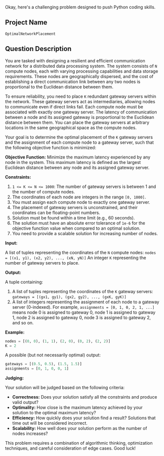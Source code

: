 Okay, here's a challenging problem designed to push Python coding skills.

## Project Name

`OptimalNetworkPlacement`

## Question Description

You are tasked with designing a resilient and efficient communication network for a distributed data processing system. The system consists of `N` compute nodes, each with varying processing capabilities and data storage requirements. These nodes are geographically dispersed, and the cost of establishing a direct communication link between any two nodes is proportional to the Euclidean distance between them.

To ensure reliability, you need to place `K` redundant gateway servers within the network. These gateway servers act as intermediaries, allowing nodes to communicate even if direct links fail. Each compute node must be associated with exactly one gateway server. The latency of communication between a node and its assigned gateway is proportional to the Euclidean distance between them. You can place the gateway servers at arbitrary locations in the same geographical space as the compute nodes.

Your goal is to determine the optimal placement of the `K` gateway servers and the assignment of each compute node to a gateway server, such that the following objective function is minimized:

**Objective Function:** Minimize the maximum latency experienced by any node in the system. This maximum latency is defined as the largest Euclidean distance between any node and its assigned gateway server.

**Constraints:**

1.  `1 <= K <= N <= 1000`: The number of gateway servers is between 1 and the number of compute nodes.
2.  The coordinates of each node are integers in the range `[0, 1000]`.
3.  You must assign each compute node to exactly one gateway server.
4.  The placement of gateway servers is unconstrained, and their coordinates can be floating-point numbers.
5.  Solution must be found within a time limit (e.g., 60 seconds).
6. The solution must have an absolute error tolerance of `1e-6` for the objective function value when compared to an optimal solution.
7. You need to provide a scalable solution for increasing number of nodes.

**Input:**

A list of tuples representing the coordinates of the `N` compute nodes: `nodes = [(x1, y1), (x2, y2), ..., (xN, yN)]`
An integer `K` representing the number of gateway servers to place.

**Output:**

A tuple containing:

1.  A list of tuples representing the coordinates of the `K` gateway servers: `gateways = [(gx1, gy1), (gx2, gy2), ..., (gxK, gyK)]`
2.  A list of integers representing the assignment of each node to a gateway server (0-indexed).  For example, `assignments = [0, 1, 0, 2, 1, ...]` means node 0 is assigned to gateway 0, node 1 is assigned to gateway 1, node 2 is assigned to gateway 0, node 3 is assigned to gateway 2, and so on.

**Example:**

```python
nodes = [(0, 0), (1, 1), (2, 0), (0, 2), (2, 2)]
K = 2
```

A possible (but not necessarily optimal) output:

```python
gateways = [(0.5, 0.5), (1.5, 1.5)]
assignments = [0, 1, 0, 0, 1]
```

**Judging:**

Your solution will be judged based on the following criteria:

*   **Correctness:** Does your solution satisfy all the constraints and produce valid output?
*   **Optimality:** How close is the maximum latency achieved by your solution to the optimal maximum latency?
*   **Efficiency:** How quickly does your solution find a result? Solutions that time out will be considered incorrect.
*   **Scalability:** How well does your solution perform as the number of nodes increases?

This problem requires a combination of algorithmic thinking, optimization techniques, and careful consideration of edge cases. Good luck!
